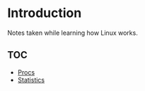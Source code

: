 # Introduction

Notes taken while learning how Linux works.

## TOC

- [Procs](./procs/README.md)
- [Statistics](./stats/README.md)
